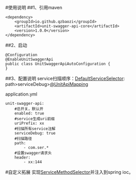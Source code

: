 #使用说明
##1、引用maven

    <dependency>
        <groupId>io.github.qzbaozi</groupId>
        <artifactId>unit-swagger-api-core</artifactId>
        <version>1.0.0</version>
    </dependency>
##2、启动
    
    @Configuration
    @EnableUnitSwaggerApi
    public class UnitSwaggerApiAutoConfiguration {
    }

##3、配置说明
service扫描顺序：[DefaultServiceSelector](unit-swagger-api-core/src/main/java/com/qzbaozi/api/swagger/selector/DefaultServiceSelector.java):
path>serviceDebug>[@UnitApiMapping](unit-swagger-api-core/src/main/java/com/qzbaozi/api/annotation/UnitApiMapping.java)

application.yml

    unit-swagger-api:
        #总开关，默认开
        enabled: true
        #service生成uri前缀
        uriPrefix: xx
        #扫描所有service注解
        serviceDebug: true
        #扫描路径
        path:
            - com.ser.*
        #设置swagger请求头
        header:
            - xx:144


#自定义拓展
实现[ServiceMethodSelector](unit-swagger-api-core/src/main/java/com/qzbaozi/api/swagger/selector/ServiceMethodSelector.java)并注入到spring ioc。
